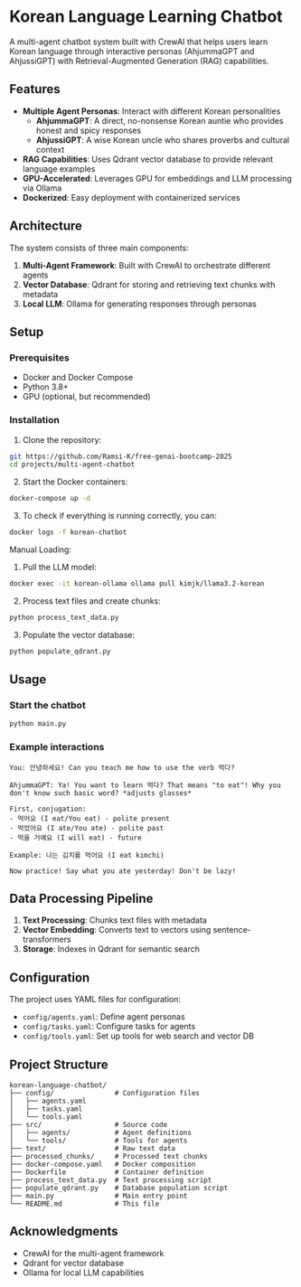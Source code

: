 # Korean Language Learning Chatbot

A multi-agent chatbot system built with CrewAI that helps users learn Korean language through interactive personas (AhjummaGPT and AhjussiGPT) with Retrieval-Augmented Generation (RAG) capabilities.

## Features

- **Multiple Agent Personas**: Interact with different Korean personalities
  - **AhjummaGPT**: A direct, no-nonsense Korean auntie who provides honest and spicy responses
  - **AhjussiGPT**: A wise Korean uncle who shares proverbs and cultural context
- **RAG Capabilities**: Uses Qdrant vector database to provide relevant language examples
- **GPU-Accelerated**: Leverages GPU for embeddings and LLM processing via Ollama
- **Dockerized**: Easy deployment with containerized services

## Architecture

The system consists of three main components:

1. **Multi-Agent Framework**: Built with CrewAI to orchestrate different agents
2. **Vector Database**: Qdrant for storing and retrieving text chunks with metadata
3. **Local LLM**: Ollama for generating responses through personas

## Setup

### Prerequisites

- Docker and Docker Compose
- Python 3.8+
- GPU (optional, but recommended)

### Installation

1. Clone the repository:

```bash
git https://github.com/Ramsi-K/free-genai-bootcamp-2025
cd projects/multi-agent-chatbot
```

2. Start the Docker containers:

```bash
docker-compose up -d
```

3. To check if everything is running correctly, you can:

```bash
docker logs -f korean-chatbot
```

Manual Loading:

1. Pull the LLM model:

```bash
docker exec -it korean-ollama ollama pull kimjk/llama3.2-korean
```

2. Process text files and create chunks:

```bash
python process_text_data.py
```

3. Populate the vector database:

```bash
python populate_qdrant.py
```

## Usage

### Start the chatbot

```bash
python main.py
```

### Example interactions

```text
You: 안녕하세요! Can you teach me how to use the verb 먹다?

AhjummaGPT: Ya! You want to learn 먹다? That means "to eat"! Why you
don't know such basic word? *adjusts glasses*

First, conjugation:
- 먹어요 (I eat/You eat) - polite present
- 먹었어요 (I ate/You ate) - polite past
- 먹을 거예요 (I will eat) - future

Example: 나는 김치를 먹어요 (I eat kimchi)

Now practice! Say what you ate yesterday! Don't be lazy!
```

## Data Processing Pipeline

1. **Text Processing**: Chunks text files with metadata
2. **Vector Embedding**: Converts text to vectors using sentence-transformers
3. **Storage**: Indexes in Qdrant for semantic search

## Configuration

The project uses YAML files for configuration:

- `config/agents.yaml`: Define agent personas
- `config/tasks.yaml`: Configure tasks for agents
- `config/tools.yaml`: Set up tools for web search and vector DB

## Project Structure

```text
korean-language-chatbot/
├── config/               # Configuration files
│   ├── agents.yaml
│   ├── tasks.yaml
│   └── tools.yaml
├── src/                  # Source code
│   ├── agents/           # Agent definitions
│   └── tools/            # Tools for agents
├── text/                 # Raw text data
├── processed_chunks/     # Processed text chunks
├── docker-compose.yaml   # Docker composition
├── Dockerfile            # Container definition
├── process_text_data.py  # Text processing script
├── populate_qdrant.py    # Database population script
├── main.py               # Main entry point
└── README.md             # This file
```

## Acknowledgments

- CrewAI for the multi-agent framework
- Qdrant for vector database
- Ollama for local LLM capabilities
